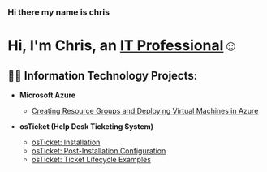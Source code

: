 ### Hi there my name is chris 
<h1>Hi, I'm Chris, an <a href="https://www.linkedin.com/in/christopher-dacres08"> IT Professional</a>☺</h1>

<h2>👨‍💻 Information Technology Projects:</h2>

- <b>Microsoft Azure</b>
  
  - [Creating Resource Groups and Deploying Virtual Machines in Azure](https://github.com/ChristopherDacres/resource-groups-and-virtual-machines)
  
- <b>osTicket (Help Desk Ticketing System)</b>

  - [osTicket: Installation](https://github.com/ChristopherDacres/osticket-installation)
  - [osTicket: Post-Installation Configuration](https://github.com/ChristopherDacres/post-install-config)
  - [osTicket: Ticket Lifecycle Examples](https://github.com/ChristopherDacres/ticket-lifecycle)


